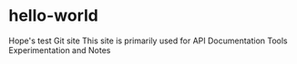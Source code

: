 # hello-world
Hope's test Git site
This site is primarily used for API Documentation Tools Experimentation and Notes


